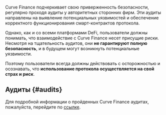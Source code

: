 Curve Finance подчеркивает свою приверженность безопасности, регулярно проходя аудиты у авторитетных сторонних фирм. Эти аудиты направлены на выявление потенциальных уязвимостей и обеспечение корректного функционирования смарт-контрактов протокола.

Однако, как и со всеми платформами DeFi, пользователи должны понимать, что взаимодействие с Curve Finance несет присущие риски. Несмотря на тщательность аудитов, они **не гарантируют полную безопасность**, и в будущем могут возникнуть потенциальные уязвимости.

Поэтому пользователи всегда должны действовать с осторожностью и осознавать, что **использование протокола осуществляется на свой страх и риск**.

## **Аудиты** {#audits}

Для подробной информации о пройденных Curve Finance аудитах, пожалуйста, перейдите по [ссылке](https://docs.curve.fi/references/audits/).

